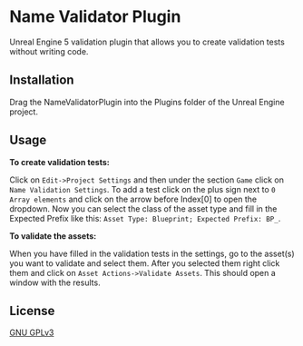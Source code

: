 # Name Validator Plugin

Unreal Engine 5 validation plugin that allows you to create validation tests without writing code.

## Installation

Drag the NameValidatorPlugin into the Plugins folder of the Unreal Engine project.

## Usage

**To create validation tests:** 

Click on ``Edit->Project Settings`` and then under the section ``Game`` click on ``Name Validation Settings``. To add a test click on the plus sign next to ``0 Array elements`` and click on the arrow before Index[0] to open the dropdown. Now you can select the class of the asset type and fill in the Expected Prefix like this: ``Asset Type: Blueprint; Expected Prefix: BP_``.

**To validate the assets:**

When you have filled in the validation tests in the settings, go to the asset(s) you want to validate and select them. After you selected them right click them and click on ``Asset Actions->Validate Assets``. This should open a window with the results.

## License
[GNU GPLv3](https://choosealicense.com/licenses/gpl-3.0/)
